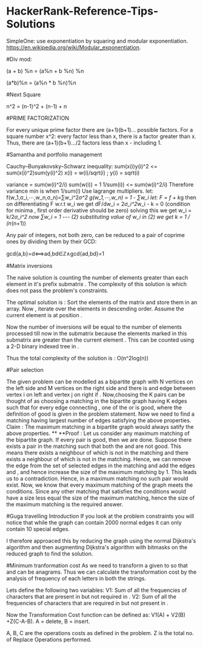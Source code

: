 # HackerRank-Reference-Tips-Solutions
SimpleOne: use exponentiation by squaring and modular exponentiation.
https://en.wikipedia.org/wiki/Modular_exponentiation.

#Div mod:

(a + b) %n = (a%n + b %n) %n


(a*b)%n = (a%n * b %n)%n

#Next Square

n^2 = (n-1)^2 + (n-1) + n


#PRIME FACTORIZATION

For every unique  prime factor there are (a+1)(b+1)... possible factors. For a square number x^2: every factor less than x, there is a factor greater than x. Thus, there are (a+1)(b+1).../2 factors less than x - including 1.



#Samantha and portfolio management

Cauchy–Bunyakovsky–Schwarz inequality:
sum(x(i)y(i)^2 <= sum(x(i)^2)sum(y(i)^2)
x(i) = w(i)/sqrt(i) ; y(i) = sqrt(i)

variance = sum(w(i)^2/i)
sum(w(i)) = 1
1/sum(i)) <= sum(w(i)^2/i) 
Therefore variance min is when 1/sum(i)
Use lagrange multipliers.
let:
f(w_1,σ_i,⋯,w_n,σ_n)=∑w_i^2*σ^2
g(w_1,⋯,w_n) = 1 - ∑w_i 
let:
F = f + k*g
then on differentiating F w.r.t w_i we get
dF/dw_i = 2*σ_i^2*w_i - k = 0
(condition for minima , first order derivative should be zero)
solving this we get
w_i = k/2*σ_i^2
now ∑w_i = 1 --- (2)
substituting value of w_i in (2) we get k = 1 / (n*(n+1))


Any pair of integers, not both zero, can be reduced to a pair of coprime ones by dividing them by their GCD:

gcd{a,b}=d⟺ad,bd∈ℤ∧gcd{ad,bd}=1


#Matrix inversions

The naive solution is counting the number of elements greater than each element  in it's prefix submatrix . The complexity of this solution is  which does not pass the problem's constraints. 

The optimal solution is : Sort the elements of the matrix and store them in an array. Now , iterate over the elements in descending order. Assume the current element is at position . 

Now the number of inversions will be equal to the number of elements processed till now in the submatrix  because the elements marked in this submatrix are greater than the current element . This can be counted using a 2-D binary indexed tree in  . 

Thus the total complexity of the solution is : O(n^2log(n))

#Pair selection

The given problem can be modelled as a bipartite graph with N vertices on the left side and M vertices on the right side and there is and edge between vertex i on left and vertex j on right if . 
Now,choosing the K pairs can be thought of as choosing a matching in the bipartite graph having K edges such that for every edge connecting , one of the  or  is good, where the definition of good is given in the problem statement. 
Now we need to find a matching having largest number of edges satisfying the above properties.
Claim : The maximum matching in a bipartite graph would always satify the above properties. ** 
**Proof : Let us consider any maximum matching of the bipartite graph. If every pair  is good, then we are done. Suppose there exists a pair  in the matching such that both the  and  are not good. This means there exists a neighbour  of  which is not in the matching and there exists a neighbour  of  which is not in the matching. Hence, we can remove the edge  from the set of selected edges in the matching and add the edges  and  , and hence increase the size of the maximum matching by 1. This leads us to a contradiction. Hence, in a maximum matching no such pair would exist.
Now, we know that every maximum matching of the graph meets the conditions. Since any other matching that satisfies the conditions would have a size less equal the size of the maximum matching, hence the size of the maximum matching is the required answer.

#Guga travelling
Introduction
If you look at the problem constraints you will notice that while the graph can contain 2000 normal edges it can only contain 10 special edges.

I therefore approaced this by reducing the graph using the normal Dijkstra's algorithm and then augmenting Dijkstra's algorithm with bitmasks on the reduced graph to find the solution.

#Minimum tranformation cost
As we need to transform a given  to  so that  and  can be anagrams. Thus we can calculate the transformation cost by the analysis of frequency of each letters in both the strings.

Lets define the following two variables:
V1: Sum of all the frequencies of characters that are present in  but not required in .
V2: Sum of all the frequencies of characters that are required in  but not present in .

Now the Transformation Cost function can be defined as: V1(A) + V2(B) +Z(C-A-B). A = delete, B = insert.

A, B, C are the operations costs as defined in the problem. Z is the total no. of Replace Operations performed.

